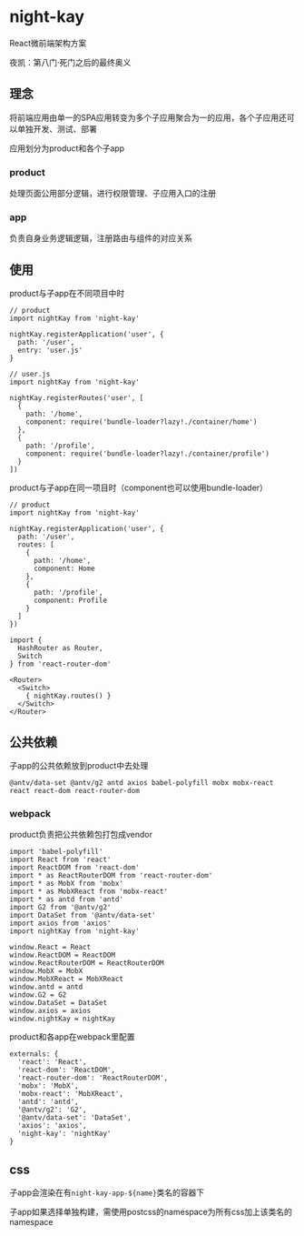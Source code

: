 # night-kay

React微前端架构方案

夜凯：第八门·死门之后的最终奥义

## 理念

将前端应用由单一的SPA应用转变为多个子应用聚合为一的应用，各个子应用还可以单独开发、测试、部署

应用划分为product和各个子app

### product

处理页面公用部分逻辑，进行权限管理、子应用入口的注册

### app

负责自身业务逻辑逻辑，注册路由与组件的对应关系

## 使用

product与子app在不同项目中时

```
// product
import nightKay from 'night-kay'

nightKay.registerApplication('user', {
  path: '/user',
  entry: 'user.js'
}

// user.js
import nightKay from 'night-kay'

nightKay.registerRoutes('user', [
  {
    path: '/home',
    component: require('bundle-loader?lazy!./container/home')
  },
  {
    path: '/profile',
    component: require('bundle-loader?lazy!./container/profile')
  }
])
```

product与子app在同一项目时（component也可以使用bundle-loader）

```
// product
import nightKay from 'night-kay'

nightKay.registerApplication('user', {
  path: '/user',
  routes: [
    {
      path: '/home',
      component: Home
    },
    {
      path: '/profile',
      component: Profile
    }
  ]
})
```

```
import {
  HashRouter as Router,
  Switch
} from 'react-router-dom'

<Router>
  <Switch>
    { nightKay.routes() }
  </Switch>
</Router>
```

## 公共依赖

子app的公共依赖放到product中去处理

```
@antv/data-set @antv/g2 antd axios babel-polyfill mobx mobx-react react react-dom react-router-dom
```

### webpack

product负责把公共依赖包打包成vendor

```
import 'babel-polyfill'
import React from 'react'
import ReactDOM from 'react-dom'
import * as ReactRouterDOM from 'react-router-dom'
import * as MobX from 'mobx'
import * as MobXReact from 'mobx-react'
import * as antd from 'antd'
import G2 from '@antv/g2'
import DataSet from '@antv/data-set'
import axios from 'axios'
import nightKay from 'night-kay'

window.React = React
window.ReactDOM = ReactDOM
window.ReactRouterDOM = ReactRouterDOM
window.MobX = MobX
window.MobXReact = MobXReact
window.antd = antd
window.G2 = G2
window.DataSet = DataSet
window.axios = axios
window.nightKay = nightKay
```

product和各app在webpack里配置

```
externals: {
  'react': 'React',
  'react-dom': 'ReactDOM',
  'react-router-dom': 'ReactRouterDOM',
  'mobx': 'MobX',
  'mobx-react': 'MobXReact',
  'antd': 'antd',
  '@antv/g2': 'G2',
  '@antv/data-set': 'DataSet',
  'axios': 'axios',
  'night-kay': 'nightKay'
}
```

## css

子app会渲染在有`night-kay-app-${name}`类名的容器下

子app如果选择单独构建，需使用postcss的namespace为所有css加上该类名的namespace
